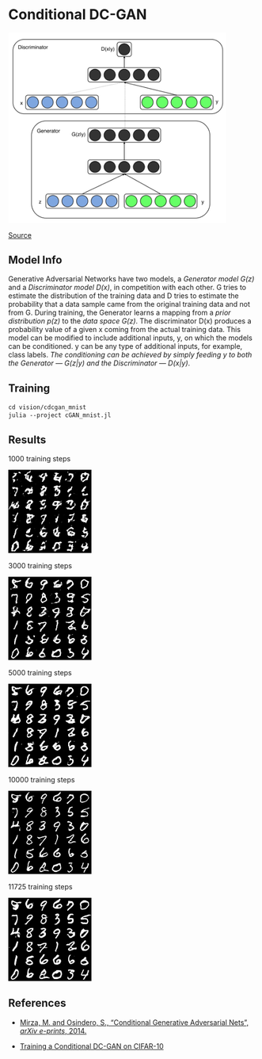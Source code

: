 # Conditional DC-GAN

<img src="../cdcgan_mnist/output/img_for_readme.png" width="440"/>

[Source](https://arxiv.org/pdf/1411.1784.pdf)

## Model Info

Generative Adversarial Networks have two models, a _Generator model G(z)_ and a _Discriminator model D(x)_, in competition with each other. G tries to estimate the distribution of the training data and D tries to estimate the probability that a data sample came from the original training data and not from G. During training, the Generator learns a mapping from a _prior distribution p(z)_ to the _data space G(z)_. The discriminator D(x) produces a probability value of a given x coming from the actual training data.
This model can be modified to include additional inputs, y, on which the models can be conditioned. y can be any type of additional inputs, for example, class labels. _The conditioning can be achieved by simply feeding y to both the Generator — G(z|y) and the Discriminator — D(x|y)_.

## Training

```shell
cd vision/cdcgan_mnist
julia --project cGAN_mnist.jl
```

## Results

1000 training steps

![1000 training steps](../cdcgan_mnist/output/cgan_steps_001000.png)

3000 training steps

![30000 trainig steps](../cdcgan_mnist/output/cgan_steps_003000.png)

5000 training steps

![5000 training steps](../cdcgan_mnist/output/cgan_steps_005000.png)

10000 training steps

![10000 training steps](../cdcgan_mnist/output/cgan_steps_010000.png)

11725 training steps

![11725 training steps](../cdcgan_mnist/output/cgan_steps_011725.png)

## References

* [Mirza, M. and Osindero, S., “Conditional Generative Adversarial Nets”, <i>arXiv e-prints</i>, 2014.](https://arxiv.org/pdf/1411.1784.pdf)

* [Training a Conditional DC-GAN on CIFAR-10](https://medium.com/@utk.is.here/training-a-conditional-dc-gan-on-cifar-10-fce88395d610)
